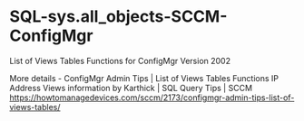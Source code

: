 # SQL-sys.all_objects-SCCM-ConfigMgr
List of Views Tables Functions for ConfigMgr Version 2002

More details - ConfigMgr Admin Tips | List of Views Tables Functions IP Address Views information by Karthick | SQL Query Tips | SCCM https://howtomanagedevices.com/sccm/2173/configmgr-admin-tips-list-of-views-tables/ 
